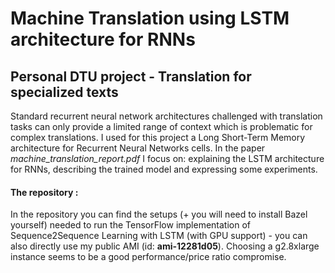 # Machine Translation using LSTM architecture for RNNs
## Personal DTU project - Translation for specialized texts

Standard recurrent neural network architectures challenged with translation tasks can only provide a limited range of context which is problematic for complex translations. I used for this project a Long Short-Term Memory architecture for Recurrent Neural Networks cells.
In the paper *machine_translation_report.pdf* I focus on: explaining the LSTM architecture for RNNs, describing the trained model and expressing some experiments.

#### The repository :
In the repository you can find the setups (+ you will need to install Bazel yourself) needed to run the TensorFlow implementation of Sequence2Sequence Learning with LSTM (with GPU support) - you can also directly use my public AMI (id: **ami-12281d05**). Choosing a g2.8xlarge instance seems to be a good performance/price ratio compromise.
